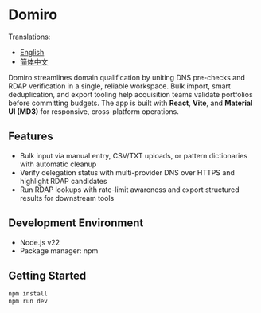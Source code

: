 # Domiro

Translations:

- [English](README.md)
- [简体中文](README.zh-Hans.md)

Domiro streamlines domain qualification by uniting DNS pre-checks and RDAP verification in a single, reliable workspace. Bulk import, smart deduplication, and export tooling help acquisition teams validate portfolios before committing budgets. The app is built with **React**, **Vite**, and **Material UI (MD3)** for responsive, cross-platform operations.

## Features

- Bulk input via manual entry, CSV/TXT uploads, or pattern dictionaries with automatic cleanup
- Verify delegation status with multi-provider DNS over HTTPS and highlight RDAP candidates
- Run RDAP lookups with rate-limit awareness and export structured results for downstream tools

## Development Environment

- Node.js v22
- Package manager: npm

## Getting Started

```bash
npm install
npm run dev
```
